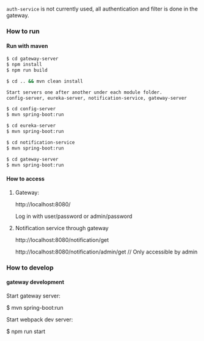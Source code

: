 `auth-service` is not currently used, all authentication and filter is done in the gateway.

### How to run

#### Run with maven

```bash
$ cd gateway-server
$ npm install
$ npm run build

$ cd .. && mvn clean install

Start servers one after another under each module folder.
config-server, eureka-server, notification-service, gateway-server

$ cd config-server
$ mvn spring-boot:run

$ cd eureka-server
$ mvn spring-boot:run

$ cd notification-service
$ mvn spring-boot:run

$ cd gateway-server
$ mvn spring-boot:run
```

#### How to access

1. Gateway:
 
   http://localhost:8080/
   
   Log in with user/password or admin/password
   
   
2. Notification service through gateway

   http://localhost:8080/notification/get
   
   http://localhost:8080/notification/admin/get // Only accessible by admin
   

### How to develop

#### gateway development

Start gateway server:

$ mvn spring-boot:run

Start webpack dev server:

$ npm run start
